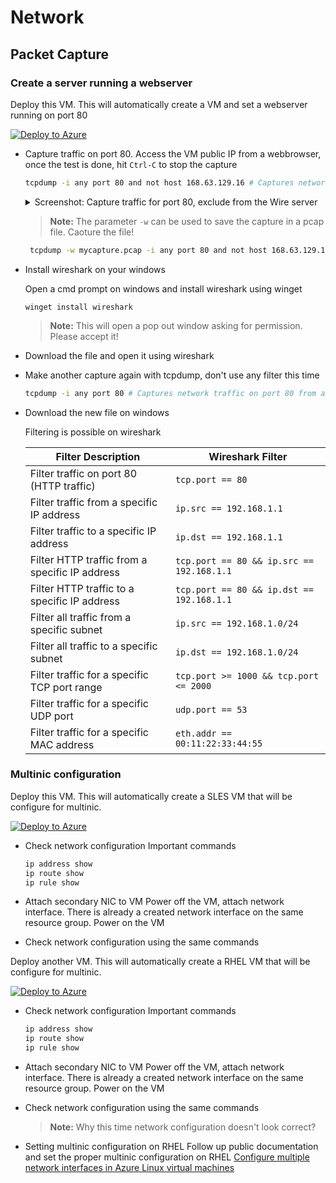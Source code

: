 # Network
## Packet Capture
### Create a server running a webserver
Deploy this VM. This will automatically create a VM and set a webserver running on port 80
  
  [![Deploy to Azure](https://aka.ms/deploytoazurebutton)](https://portal.azure.com/#create/Microsoft.Template/uri/https%3A%2F%2Fraw.githubusercontent.com%2Fjonathanbrenes%2Fmentorship%2Frefs%2Fheads%2Fmain%2Fnetwork001.json)
- Capture traffic on port 80. Access the VM public IP from a webbrowser, once the test is done, hit ```Ctrl-C``` to stop the capture
  ``` bash
  tcpdump -i any port 80 and not host 168.63.129.16 # Captures network traffic on port 80 from all interfaces while excluding traffic from the IP address 168.63.129.16 which could be sending health probes to the VM.
  ```

  <details>
     <summary>Screenshot: Capture traffic for port 80, exclude from the Wire server</summary>

	<img src="./.attachments/lab10image39.png" alt="Check for updates." size=950x>
  </details> 

  > **Note:** The parameter ```-w``` can be used to save the capture in a pcap file. Caoture the file!
  ``` bash
   tcpdump -w mycapture.pcap -i any port 80 and not host 168.63.129.16
  ```
- Install wireshark on your windows
  
  Open a cmd prompt on windows and install wireshark using winget
  ```batch
  winget install wireshark
  ```
  > **Note:** This will open a pop out window asking for permission. Please accept it!

- Download the file and open it using wireshark

- Make another capture again with tcpdump, don't use any filter this time
  ``` bash
  tcpdump -i any port 80 # Captures network traffic on port 80 from all interfaces.
  ```

- Download the new file on windows
  
  Filtering is possible on wireshark
  
  | **Filter Description**                           | **Wireshark Filter**                  |
  |--------------------------------------------------|---------------------------------------|
  | Filter traffic on port 80 (HTTP traffic)         | `tcp.port == 80`                      |
  | Filter traffic from a specific IP address        | `ip.src == 192.168.1.1`               |
  | Filter traffic to a specific IP address          | `ip.dst == 192.168.1.1`               |
  | Filter HTTP traffic from a specific IP address   | `tcp.port == 80 && ip.src == 192.168.1.1` |
  | Filter HTTP traffic to a specific IP address     | `tcp.port == 80 && ip.dst == 192.168.1.1` |
  | Filter all traffic from a specific subnet        | `ip.src == 192.168.1.0/24`            |
  | Filter all traffic to a specific subnet          | `ip.dst == 192.168.1.0/24`            |
  | Filter traffic for a specific TCP port range     | `tcp.port >= 1000 && tcp.port <= 2000`|
  | Filter traffic for a specific UDP port           | `udp.port == 53`                      |
  | Filter traffic for a specific MAC address        | `eth.addr == 00:11:22:33:44:55`       |


### Multinic configuration
Deploy this VM. This will automatically create a SLES VM that will be configure for multinic.
  
  [![Deploy to Azure](https://aka.ms/deploytoazurebutton)](https://portal.azure.com/#create/Microsoft.Template/uri/https%3A%2F%2Fraw.githubusercontent.com%2Fjonathanbrenes%2Fmentorship%2Frefs%2Fheads%2Fmain%2Fnetwork002.json)
- Check network configuration
  Important commands
  ```bash
  ip address show
  ip route show
  ip rule show
  ```
- Attach secondary NIC to VM
  Power off the VM, attach network interface. There is already a created network interface on the same resource group. Power on the VM

- Check network configuration using the same commands

Deploy another VM. This will automatically create a RHEL VM that will be configure for multinic.
  
  [![Deploy to Azure](https://aka.ms/deploytoazurebutton)](https://portal.azure.com/#create/Microsoft.Template/uri/https%3A%2F%2Fraw.githubusercontent.com%2Fjonathanbrenes%2Fmentorship%2Frefs%2Fheads%2Fmain%2Fnetwork003.json)
- Check network configuration
  Important commands
  ```bash
  ip address show
  ip route show
  ip rule show
  ```
- Attach secondary NIC to VM
  Power off the VM, attach network interface. There is already a created network interface on the same resource group. Power on the VM

- Check network configuration using the same commands
  >**Note:** Why this time network configuration doesn't look correct?

- Setting multinic configuration on RHEL
  Follow up public documentation and set the proper multinic configuration on RHEL [Configure multiple network interfaces in Azure Linux virtual machines](https://learn.microsoft.com/troubleshoot/azure/virtual-machines/linux/linux-vm-multiple-virtual-network-interfaces-configuration?tabs=1subnet%2Crhel8)

